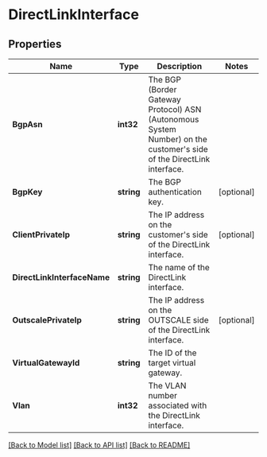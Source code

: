 # DirectLinkInterface

## Properties

Name | Type | Description | Notes
------------ | ------------- | ------------- | -------------
**BgpAsn** | **int32** | The BGP (Border Gateway Protocol) ASN (Autonomous System Number) on the customer&#39;s side of the DirectLink interface. | 
**BgpKey** | **string** | The BGP authentication key. | [optional] 
**ClientPrivateIp** | **string** | The IP address on the customer&#39;s side of the DirectLink interface. | [optional] 
**DirectLinkInterfaceName** | **string** | The name of the DirectLink interface. | 
**OutscalePrivateIp** | **string** | The IP address on the OUTSCALE side of the DirectLink interface. | [optional] 
**VirtualGatewayId** | **string** | The ID of the target virtual gateway. | 
**Vlan** | **int32** | The VLAN number associated with the DirectLink interface. | 

[[Back to Model list]](../README.md#documentation-for-models) [[Back to API list]](../README.md#documentation-for-api-endpoints) [[Back to README]](../README.md)


